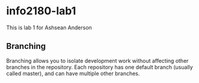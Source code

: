 # info2180-lab1

This is lab 1 for Ashsean Anderson

## Branching

Branching allows you to isolate development work without affecting other branches in the repository. Each repository has one default branch (usually called master), and can have multiple other branches.
